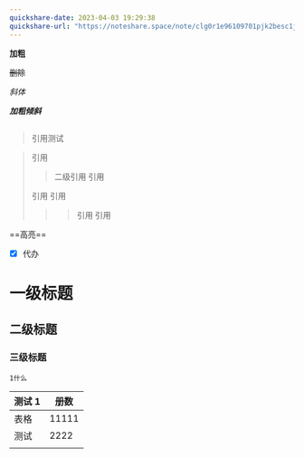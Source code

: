 ```yaml
---
quickshare-date: 2023-04-03 19:29:38
quickshare-url: "https://noteshare.space/note/clg0r1e96109701pjk2besc1j#g3UIU4pKDWrYcXw7eRCDHBEQz5l8IryW/d+od/6+KTE"
---
```

**加粗**

~~删除~~

*斜体*

***加粗倾斜***

```代码块
```

>引用测试

>引用
>>二级引用
>>引用
>
>引用
>引用
>>>引用
>>>引用
>>>

==高亮==



- [x] 代办


# 一级标题

## 二级标题

### 三级标题



	1什么



| 测试 1 | 册数  |
| ------ | ----- |
| 表格   | 11111 |
|    测试    | 2222  |
|        |       |
